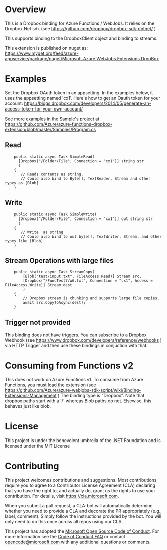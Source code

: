 # Overview 
This is a Dropbox binding for Azure Functions / WebJobs. It relies on the Dropbox.Net sdk (see  https://github.com/dropbox/dropbox-sdk-dotnet/ ) 

This supports binding to the DropboxClient object and binding to streams. 

This extension is published on nuget as:  https://www.myget.org/feed/azure-appservice/package/nuget/Microsoft.Azure.WebJobs.Extensions.DropBox


# Examples
Set the Dropbox OAuth token in an appsetting. In the examples below, it uses the appsetting named 'cx1'. 
Here's how to get an Oauth token for your account: https://blogs.dropbox.com/developers/2014/05/generate-an-access-token-for-your-own-account/ 

See more examples in the Sample's project at https://github.com/Azure/azure-functions-dropbox-extension/blob/master/Samples/Program.cs

## Read 
        
        public static async Task SimpleRead(
          [Dropbox("/Folder/File", Connection = "cx1")] string str
          )
        {     
           // Reads contents as string.
           // Could also bind to Byte[], TextReader, Stream and other types as [Blob]
        }

## Write 
        public static async Task SimpleWrite(
          [Dropbox("/Folder/File", Connection = "cx1")] out string str
          )
        {     
           // Write  as string 
           // Could also bind to out byte[], TextWriter, Stream, and other types like [Blob]
        }

## Stream Operations with large files 
        public static async Task StreamCopy(
            [Blob("test/input.txt", FileAccess.Read)] Stream src,
            [Dropbox("/FuncTest7/w6.txt", Connection = "cx1", Access = FileAccess.Write)] Stream dest
            )
        {
            // Dropbox stream is chunking and supports large file copies. 
            await src.CopyToAsync(dest);
        }

## Trigger not provided
This binding does not have triggers. 
You can subscribe to a Dropbox Webhook (see https://www.dropbox.com/developers/reference/webhooks ) via HTTP Trigger and then use these bindings in conjuction with that. 

# Consuming from Functions v2
This does not work on Azure Functions v1.
To consume from Azure Functions, you must load the extension (see https://github.com/Azure/azure-webjobs-sdk-script/wiki/Binding-Extensions-Management ) 
The binding type is "Dropbox". Note that dropbox paths start with a '/' whereas Blob paths do not. Elsewise, this behaves just like blob. 

# License
This project is under the benevolent umbrella of the .NET Foundation and is licensed under the MIT License

# Contributing

This project welcomes contributions and suggestions.  Most contributions require you to agree to a
Contributor License Agreement (CLA) declaring that you have the right to, and actually do, grant us
the rights to use your contribution. For details, visit https://cla.microsoft.com.

When you submit a pull request, a CLA-bot will automatically determine whether you need to provide
a CLA and decorate the PR appropriately (e.g., label, comment). Simply follow the instructions
provided by the bot. You will only need to do this once across all repos using our CLA.

This project has adopted the [Microsoft Open Source Code of Conduct](https://opensource.microsoft.com/codeofconduct/).
For more information see the [Code of Conduct FAQ](https://opensource.microsoft.com/codeofconduct/faq/) or
contact [opencode@microsoft.com](mailto:opencode@microsoft.com) with any additional questions or comments.
